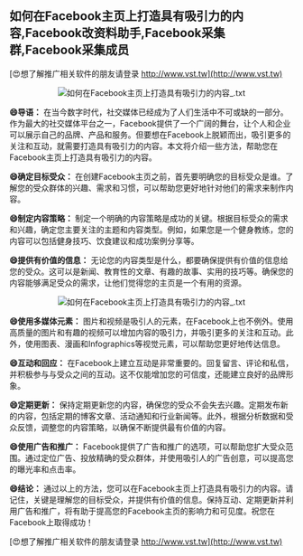 ## **如何在Facebook主页上打造具有吸引力的内容,Facebook改资料助手,Facebook采集群,Facebook采集成员**

[😍想了解推广相关软件的朋友请登录 http://www.vst.tw](http://www.vst.tw)

 <center><img src="https://vst.tw/MP4/tuiguang/png/0.png" alt="如何在Facebook主页上打造具有吸引力的内容_.txt"></center>

**😄导语：**
在当今数字时代，社交媒体已经成为了人们生活中不可或缺的一部分。作为最大的社交媒体平台之一，Facebook提供了一个广阔的舞台，让个人和企业可以展示自己的品牌、产品和服务。但要想在Facebook上脱颖而出，吸引更多的关注和互动，就需要打造具有吸引力的内容。本文将介绍一些方法，帮助您在Facebook主页上打造具有吸引力的内容。

**😄确定目标受众：**
在创建Facebook主页之前，首先要明确您的目标受众是谁。了解您的受众群体的兴趣、需求和习惯，可以帮助您更好地针对他们的需求来制作内容。

**😄制定内容策略：**
制定一个明确的内容策略是成功的关键。根据目标受众的需求和兴趣，确定您主要关注的主题和内容类型。例如，如果您是一个健身教练，您的内容可以包括健身技巧、饮食建议和成功案例分享等。

**😄提供有价值的信息：**
无论您的内容类型是什么，都要确保提供有价值的信息给您的受众。这可以是新闻、教育性的文章、有趣的故事、实用的技巧等。确保您的内容能够满足受众的需求，让他们觉得您的主页是一个有用的资源。

 <center><img src="https://vst.tw/MP4/tuiguang/png/1.png" alt="如何在Facebook主页上打造具有吸引力的内容_.txt"></center>

**😄使用多媒体元素：**
图片和视频是吸引人的元素，在Facebook上也不例外。使用高质量的图片和有趣的视频可以增加内容的吸引力，并吸引更多的关注和互动。此外，使用图表、漫画和Infographics等视觉元素，可以帮助您更好地传达信息。

**😄互动和回应：**
在Facebook上建立互动是非常重要的。回复留言、评论和私信，并积极参与与受众之间的互动。这不仅能增加您的可信度，还能建立良好的品牌形象。

**😄定期更新：**
保持定期更新您的内容，确保您的受众不会失去兴趣。定期发布新的内容，包括定期的博客文章、活动通知和行业新闻等。此外，根据分析数据和受众反馈，调整您的内容策略，以确保不断提供最有价值的内容。

**😄使用广告和推广：**
Facebook提供了广告和推广的选项，可以帮助您扩大受众范围。通过定位广告、投放精确的受众群体，并使用吸引人的广告创意，可以提高您的曝光率和点击率。

**😄结论：**
通过以上的方法，您可以在Facebook主页上打造具有吸引力的内容。请记住，关键是理解您的目标受众，并提供有价值的信息。保持互动、定期更新并利用广告和推广，将有助于提高您的Facebook主页的影响力和可见度。祝您在Facebook上取得成功！

[😍想了解推广相关软件的朋友请登录 http://www.vst.tw](http://www.vst.tw)



